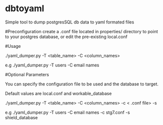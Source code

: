 # dbtoyaml
Simple tool to dump postgresSQL db data to yaml formated files

#Preconfiguration
create a .conf file located in properties/ directory to point to your postgres database, or edit the pre-existing local.conf

#Usage

./yaml_dumper.py -T <table_name> -C <column_names>

e.g ./yaml_dumper.py -T users -C email names


#Optional Parameters

You can specify the configuration file to be used and the database to target.

Default values are local.conf and workable_database

./yaml_dumper.py -T <table_name> -C <column_names> -c < .conf file> -s <section file>

e.g ./yaml_dumper.py -T users -C email names -c stg7.conf -s shield_database